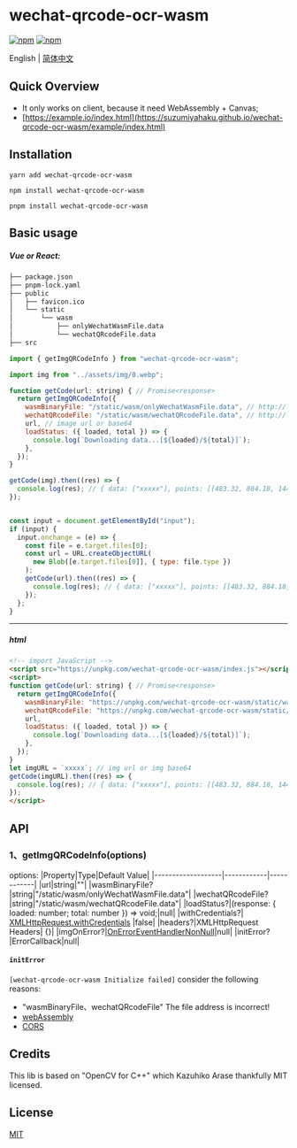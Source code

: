 # wechat-qrcode-ocr-wasm

[![npm](https://img.shields.io/npm/v/wechat-qrcode-ocr-wasm.svg?style=flat-square)](https://www.npmjs.com/package/wechat-qrcode-ocr-wasm) [![npm](https://img.shields.io/npm/l/wechat-qrcode-ocr-wasm.svg?style=flat-square)](https://github.com/SuzumiyaHaku/wechat-qrcode-ocr-wasm/blob/main/LICENSE)

English | [简体中文](https://github.com/SuzumiyaHaku/wechat-qrcode-ocr-wasm/blob/main/README.zh-CN.md)

## Quick Overview
- It only works on client, because it need WebAssembly + Canvas;
- [https://example.io/index.html](https://suzumiyahaku.github.io/wechat-qrcode-ocr-wasm/example/index.html)


## Installation
```yarn
yarn add wechat-qrcode-ocr-wasm
```
```npm
npm install wechat-qrcode-ocr-wasm
```
```pnpm
pnpm install wechat-qrcode-ocr-wasm
```

## Basic usage

##### Vue or React:
```txt
├── package.json
├── pnpm-lock.yaml
├── public
│   ├── favicon.ico
│   └── static
│       └── wasm
│           ├── onlyWechatWasmFile.data
│           └── wechatQRcodeFile.data
├── src
```
```js
import { getImgQRCodeInfo } from "wechat-qrcode-ocr-wasm";

import img from "../assets/img/0.webp";

function getCode(url: string) { // Promise<response>
  return getImgQRCodeInfo({
    wasmBinaryFile: "/static/wasm/onlyWechatWasmFile.data", // http://localhost:8080/static/wasm/onlyWechatWasmFile.data
    wechatQRcodeFile: "/static/wasm/wechatQRcodeFile.data", // http://localhost:8080/static/wasm/wechatQRcodeFile.data
    url, // image url or base64
    loadStatus: ({ loaded, total }) => {
      console.log(`Downloading data...[${loaded}/${total}]`);
    },
  });
}

getCode(img).then((res) => {
  console.log(res); // { data: ["xxxxx"], points: [[483.32, 884.18, 1444.00, 884.18, 1444.00, 1790.69, 483.32, 1790.69]] }
});


const input = document.getElementById("input");
if (input) {
  input.onchange = (e) => {
    const file = e.target.files[0];
    const url = URL.createObjectURL(
      new Blob([e.target.files[0]], { type: file.type })
    );
    getCode(url).then((res) => {
      console.log(res); // { data: ["xxxxx"], points: [[483.32, 884.18, 1444.00, 884.18, 1444.00, 1790.69, 483.32, 1790.69]] }
    });
  };
}
```
---
##### html
```html
<!-- import JavaScript -->
<script src="https://unpkg.com/wechat-qrcode-ocr-wasm/index.js"></script>
<script>
function getCode(url: string) { // Promise<response>
  return getImgQRCodeInfo({
    wasmBinaryFile: "https://unpkg.com/wechat-qrcode-ocr-wasm/static/wasm/onlyWechatWasmFile.data",
    wechatQRcodeFile: "https://unpkg.com/wechat-qrcode-ocr-wasm/static/wasm/wechatQRcodeFile.data",
    url,
    loadStatus: ({ loaded, total }) => {
      console.log(`Downloading data...[${loaded}/${total}]`);
    },
  });
}
let imgURL = `xxxxx`; // img url or img base64
getCode(imgURL).then((res) => {
  console.log(res); // { data: ["xxxxx"], points: [[483.32, 884.18, 1444.00, 884.18, 1444.00, 1790.69, 483.32, 1790.69]] }
});
</script>
```
## API
### 1、getImgQRCodeInfo(options)

options:
|Property|Type|Default Value|
|-------------------|------------|------------|
|url|string|""|
|wasmBinaryFile?|string|"/static/wasm/onlyWechatWasmFile.data"|
|wechatQRcodeFile?|string|"/static/wasm/wechatQRcodeFile.data"|
|loadStatus?|(response: { loaded: number; total: number }) => void;|null|
|withCredentials?| [XMLHttpRequest.withCredentials](https://developer.mozilla.org/en-US/docs/Web/API/XMLHttpRequest/withCredentials) |false|
|headers?|XMLHttpRequest Headers| {}|
|imgOnError?|[OnErrorEventHandlerNonNull](https://developer.mozilla.org/en-US/docs/Web/API/HTMLImageElement#errors)|null|
|initError?|ErrorCallback|null|

#### `initError`
`[wechat-qrcode-ocr-wasm Initialize failed]` consider the following reasons:
- "wasmBinaryFile、wechatQRcodeFile" The file address is incorrect!
- [webAssembly](https://developer.mozilla.org/en-US/docs/WebAssembly)
- [CORS](https://developer.mozilla.org/en-US/docs/Web/HTTP/CORS)


## Credits
This lib is based on "OpenCV for C++" which Kazuhiko Arase thankfully MIT licensed.

## License
[MIT](https://github.com/soldair/node-qrcode/blob/master/license)
